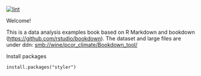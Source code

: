 [![lint](https://github.com/NIEHS/PCOR_bookdown_tools/actions/workflows/lint.yml/badge.svg?branch=manware_1025)](https://github.com/NIEHS/PCOR_bookdown_tools/actions/workflows/lint.yml)

Welcome!

This is a data analysis examples book based on R Markdown and bookdown (<https://github.com/rstudio/bookdown>). The dataset and large files are under ddn: <smb://wine/pcor_climate/Bookdown_tool/>

Install packages

```{r}
install.packages("styler")

```
